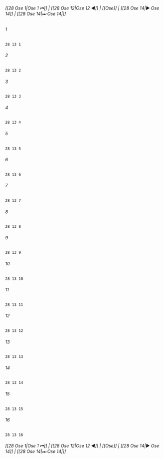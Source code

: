 
###### [[28 Ose 1|Ose 1 ⏮]] | [[28 Ose 12|Ose 12 ◀]] | [[Ose]] | [[28 Ose 14|▶ Ose 14]] | [[28 Ose 14|⏭ Ose 14|]]

###### 1
``` verse
28 13 1 
```
###### 2
``` verse
28 13 2 
```
###### 3
``` verse
28 13 3 
```
###### 4
``` verse
28 13 4 
```
###### 5
``` verse
28 13 5 
```
###### 6
``` verse
28 13 6 
```
###### 7
``` verse
28 13 7 
```
###### 8
``` verse
28 13 8 
```
###### 9
``` verse
28 13 9 
```
###### 10
``` verse
28 13 10 
```
###### 11
``` verse
28 13 11 
```
###### 12
``` verse
28 13 12 
```
###### 13
``` verse
28 13 13 
```
###### 14
``` verse
28 13 14 
```
###### 15
``` verse
28 13 15 
```
###### 16
``` verse
28 13 16 
```

###### [[28 Ose 1|Ose 1 ⏮]] | [[28 Ose 12|Ose 12 ◀]] | [[Ose]] | [[28 Ose 14|▶ Ose 14]] | [[28 Ose 14|⏭ Ose 14|]]

